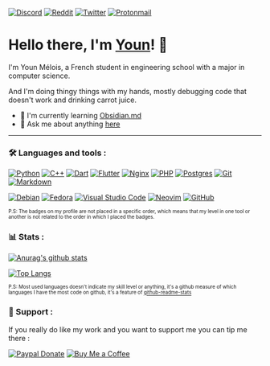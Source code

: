 [![Discord](https://img.shields.io/badge/Sehn%230001-%237289DA.svg?style=flat&logo=discord&logoColor=white)](https://discord.com/users/230563291146092545)
[![Reddit](https://img.shields.io/badge/Sehnryr-FF4500?style=flat&logo=reddit&logoColor=white)](https://www.reddit.com/user/Sehnryr)
[![Twitter](https://img.shields.io/badge/sehnryr-%231DA1F2.svg?style=flat&logo=Twitter&logoColor=white)](https://twitter.com/sehnryr)
[![Protonmail](https://img.shields.io/badge/youn@melois.dev-8B89CC?style=flat&logo=protonmail&logoColor=white)](mailto:youn@melois.dev)
<!-- [![Steam](https://img.shields.io/badge/sehnryr-%23000000.svg?style=flat&logo=steam&logoColor=white)](https://steamcommunity.com/id/sehnryr/) -->
<!-- [![Instagram](https://img.shields.io/badge/sehnryr-%23E4405F.svg?style=flat&logo=Instagram&logoColor=white)](https://www.instagram.com/sehnryr/) -->

# Hello there, I'm [Youn](https://melois.dev)! 👋

I'm Youn Mélois, a French student in engineering school with a major in computer science.

And I'm doing thingy things with my hands, mostly debugging code that doesn't work and drinking carrot juice.

- 🌱 I'm currently learning [Obsidian.md](https://obsidian.md/)
- 💬 Ask me about anything [here](https://github.com/sehnryr/sehnryr/issues)


---
### 🛠 Languages and tools :
<!-- Languages, frameworks and server-side tools -->
[![Python](https://img.shields.io/badge/python-3670A0?style=for-the-badge&logo=python&logoColor=ffdd54)](https://www.python.org/)
[![C++](https://img.shields.io/badge/c++-%2300599C.svg?style=for-the-badge&logo=c%2B%2B&logoColor=white)](https://isocpp.org/)
[![Dart](https://img.shields.io/badge/dart-%230175C2.svg?style=for-the-badge&logo=dart&logoColor=white)](https://dart.dev/)
[![Flutter](https://img.shields.io/badge/Flutter-%2302569B.svg?style=for-the-badge&logo=Flutter&logoColor=white)](https://flutter.dev/)
[![Nginx](https://img.shields.io/badge/NGIИX-%23009639.svg?style=for-the-badge&logo=nginx&logoColor=white)](https://nginx.org/en/)
[![PHP](https://img.shields.io/badge/php-%23777BB4.svg?style=for-the-badge&logo=php&logoColor=white)](https://www.php.net/)
[![Postgres](https://img.shields.io/badge/postgres-%23316192.svg?style=for-the-badge&logo=postgresql&logoColor=white)](https://www.postgresql.org/)
[![Git](https://img.shields.io/badge/git-%23F05033.svg?style=for-the-badge&logo=git&logoColor=white)](https://git-scm.com/)
[![Markdown](https://img.shields.io/badge/markdown-%23000000.svg?style=for-the-badge&logo=markdown&logoColor=white)](https://daringfireball.net/projects/markdown/)
<!--
[![Obsidian](https://img.shields.io/badge/Obsidian-%23483699.svg?style=for-the-badge&logo=obsidian&logoColor=white)](https://obsidian.md/)
[![C](https://img.shields.io/badge/c-%2300599C.svg?style=for-the-badge&logo=c&logoColor=white)](http://www.open-std.org/jtc1/sc22/wg14/)
[![Qt](https://img.shields.io/badge/Qt-%23217346.svg?style=for-the-badge&logo=Qt&logoColor=white)](https://www.qt.io/)
[![React](https://img.shields.io/badge/react-%2320232a.svg?style=for-the-badge&logo=react&logoColor=%2361DAFB)](https://reactjs.org/)
-->

<!-- Client-side tools -->
[![Debian](https://img.shields.io/badge/Debian-D70A53?style=for-the-badge&logo=debian&logoColor=white)](https://www.debian.org/)
[![Fedora](https://img.shields.io/badge/Fedora-294172?style=for-the-badge&logo=fedora&logoColor=white)](https://getfedora.org/)
[![Visual Studio Code](https://img.shields.io/badge/Visual%20Studio%20Code-0078d7.svg?style=for-the-badge&logo=visual-studio-code&logoColor=white)](https://code.visualstudio.com/)
[![Neovim](https://img.shields.io/badge/NeoVim-%2357A143.svg?&style=for-the-badge&logo=neovim&logoColor=white)](https://neovim.io/)
[![GitHub](https://img.shields.io/badge/github-%23121011.svg?style=for-the-badge&logo=github&logoColor=white)](https://github.com/)
<!--
[![Android Studio](https://img.shields.io/badge/Android%20Studio-3DDC84.svg?style=for-the-badge&logo=android-studio&logoColor=white)](https://developer.android.com/studio/)
[![Figma](https://img.shields.io/badge/figma-%23F24E1E.svg?style=for-the-badge&logo=figma&logoColor=white)](https://www.figma.com/)
-->

<!-- https://github.com/Ileriayo/markdown-badges -->

<sup><sub>P.S: The badges on my profile are not placed in a specific order, which means that my level in one tool or another is not related to the order in which I placed the badges.</sub></sup>

### 📊 Stats :
<!-- ![views counter](https://komarev.com/ghpvc/?username=Sehnryr&color=green) -->

[![Anurag's github stats](https://github-readme-stats.vercel.app/api?username=Sehnryr&include_all_commits=true&count_private=true&show_icons=true&bg_color=3,3fb950,26a641,26a64100&title_color=fff&text_color=fff&icon_color=fff&hide_border=true&enable_experiments=new_ranking_system)](https://github.com/anuraghazra/github-readme-stats)

[![Top Langs](https://github-readme-stats.vercel.app/api/top-langs/?username=Sehnryr&count_private=true&layout=compact&bg_color=3,3fb950,26a641,26a64100&title_color=fff&text_color=fff&hide_border=true)](https://github.com/anuraghazra/github-readme-stats)

<sup><sub>P.S: Most used languages doesn't indicate my skill level or anything, it's a github measure of which languages I have the most code on github, it's a feature of [github-readme-stats](https://github.com/anuraghazra/github-readme-stats)</sub></sup>

### 🍻 Support :

If you really do like my work and you want to support me you can tip me there :

[![Paypal Donate](https://shields.io/badge/donate-Paypal.me-blue)](https://paypal.me/ynmls)
[![Buy Me a Coffee](https://shields.io/badge/donate-Buy%20Me%20A%20Coffee-yellow)](https://www.buymeacoffee.com/Sehnryr)
